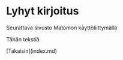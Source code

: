 # Lyhyt kirjoitus
<p>
  Seurattava sivusto Matomon käyttöliittymällä
</p>
<P>
Tähän tekstiä
</P>
[Takaisin](index.md)
